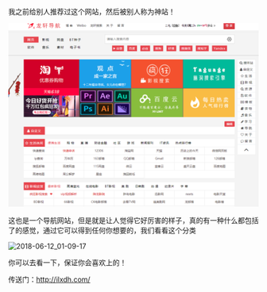 我之前给别人推荐过这个网站，然后被别人称为神站！



![1528736874094](assets/1528736874094.png)



这也是一个导航网站，但是就是让人觉得它好厉害的样子，真的有一种什么都包括了的感觉，通过它可以得到任何你想要的，我们看看这个分类



![2018-06-12_01-09-17](assets/2018-06-12_01-09-17.gif)



你可以去看一下，保证你会喜欢上的！



传送门：http://ilxdh.com/